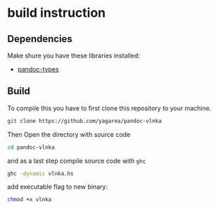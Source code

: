 # build instruction

## Dependencies
Make shure you have these libraries installed:
- [pandoc-types](https://github.com/jgm/pandoc-types)

## Build
To compile this you have to first clone this repository to your machine.

```sh
git clone https://github.com/yagarea/pandoc-vlnka
```

Then Open the directory with source code

```sh
cd pandoc-vlnka
```

and as a last step compile source code with `ghc`

```sh
ghc -dynamic vlnka.hs
```

add executable flag to new binary:

```sh
chmod +x vlnka
```

